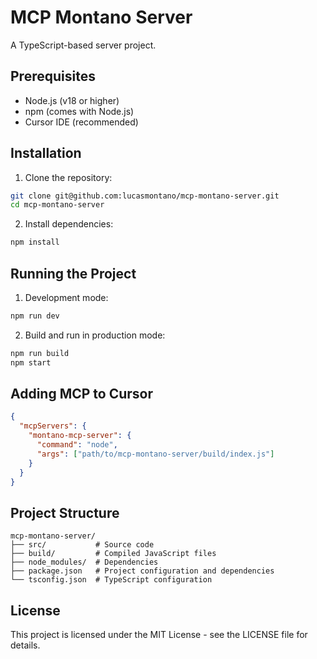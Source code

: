 # MCP Montano Server

A TypeScript-based server project.

## Prerequisites

- Node.js (v18 or higher)
- npm (comes with Node.js)
- Cursor IDE (recommended)

## Installation

1. Clone the repository:
```bash
git clone git@github.com:lucasmontano/mcp-montano-server.git
cd mcp-montano-server
```

2. Install dependencies:
```bash
npm install
```

## Running the Project

1. Development mode:
```bash
npm run dev
```

2. Build and run in production mode:
```bash
npm run build
npm start
```

## Adding MCP to Cursor

```json
{
  "mcpServers": {    
    "montano-mcp-server": {
      "command": "node",      
      "args": ["path/to/mcp-montano-server/build/index.js"]
    }
  }
}
```

## Project Structure

```
mcp-montano-server/
├── src/           # Source code
├── build/         # Compiled JavaScript files
├── node_modules/  # Dependencies
├── package.json   # Project configuration and dependencies
└── tsconfig.json  # TypeScript configuration
```

## License

This project is licensed under the MIT License - see the LICENSE file for details. 